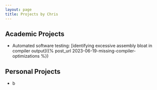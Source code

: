 ```yaml
---
layout: page
title: Projects by Chris
---
```


## Academic Projects
* Automated software testing: [identifying excessive assembly bloat in compiler output]({% post_url 2023-06-19-missing-compiler-optimizations %})

## Personal Projects
* b
